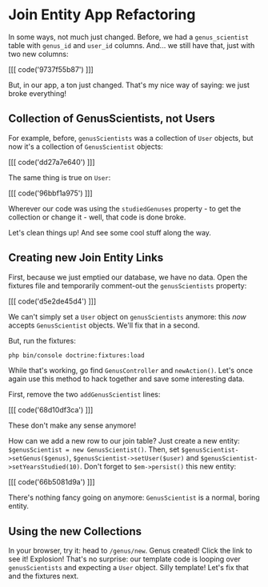 # Join Entity App Refactoring

In some ways, not much just changed. Before, we had a `genus_scientist` table
with `genus_id` and `user_id` columns. And... we still have that, just with two
new columns:

[[[ code('9737f55b87') ]]]

But, in our app, a ton just changed. That's my nice way of saying: we just broke
everything!

## Collection of GenusScientists, not Users

For example, before, `genusScientists` was a collection of `User` objects, but now
it's a collection of `GenusScientist` objects:

[[[ code('dd27a7e640') ]]]

The same thing is true on `User`:

[[[ code('96bbf1a975') ]]]

Wherever our code was using the `studiedGenuses` property - to get the collection or
change it - well, that code is done broke.

Let's clean things up! And see some cool stuff along the way.

## Creating new Join Entity Links

First, because we just emptied our database, we have no data. Open the fixtures
file and temporarily comment-out the `genusScientists` property:

[[[ code('d5e2de45d4') ]]]

We can't simply set a `User` object on `genusScientists` anymore: this *now* accepts
`GenusScientist` objects. We'll fix that in a second.

But, run the fixtures:

```bash
php bin/console doctrine:fixtures:load
```

While that's working, go find `GenusController` and `newAction()`. Let's once again
use this method to hack together and save some interesting data.

First, remove the two `addGenusScientist` lines:

[[[ code('68d10df3ca') ]]]

These don't make any sense anymore!

How can we add a new row to our join table? Just create a new entity:
`$genusScientist = new GenusScientist()`. Then, set `$genusScientist->setGenus($genus)`,
`$genusScientist->setUser($user)` and `$genusScientist->setYearsStudied(10)`. Don't
forget to `$em->persist()` this new entity:

[[[ code('66b5081d9a') ]]]

There's nothing fancy going on anymore: `GenusScientist` is a normal, boring entity.

## Using the new Collections

In your browser, try it: head to `/genus/new`. Genus created! Click the link to
see it! Explosion! That's no surprise: our template code is looping over `genusScientists`
and expecting a `User` object. Silly template! Let's fix that and the fixtures next.
